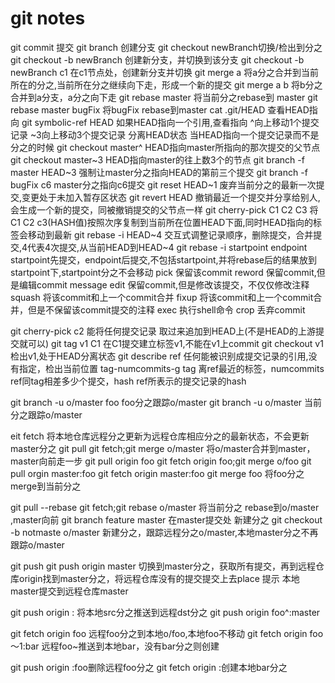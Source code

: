 # git notes
git commit 提交
git branch 创建分支
git checkout newBranch切换/检出到分之
git checkout -b newBranch 创建新分支，并切换到该分支
git checkout -b newBranch c1 在c1节点处，创建新分支并切换
git merge a  将a分之合并到当前所在的分之,当前所在分之继续向下走，形成一个新的提交
git merge a b 将b分之合并到a分支，a分之向下走
git rebase master 将当前分之rebase到 master
git rebase master bugFix 将bugFix rebase到master
cat .git/HEAD 查看HEAD指向
git symbolic-ref HEAD 如果HEAD指向一个引用,查看指向
^向上移动1个提交记录
~3向上移动3个提交记录
分离HEAD状态
    当HEAD指向一个提交记录而不是分之的时候
git checkout master^ HEAD指向master所指向的那次提交的父节点
git checkout master~3 HEAD指向master的往上数3个的节点
git branch -f master HEAD~3 强制让master分之指向HEAD的第前三个提交
git branch -f bugFix c6    master分之指向c6提交
git reset HEAD~1 废弃当前分之的最新一次提交,变更处于未加入暂存区状态 
git revert HEAD 撤销最近一个提交并分享给别人,会生成一个新的提交，同被撤销提交的父节点一样
git cherry-pick C1 C2 C3 将C1 C2 c3(HASH值)按照次序复制到当前所在位置HEAD下面,同时HEAD指向的标签会移动到最新
git rebase -i HEAD~4 交互式调整记录顺序，删除提交，合并提交,4代表4次提交,从当前HEAD到HEAD~4
git rebase -i startpoint endpoint startpoint先提交，endpoint后提交,不包括startpoint,并将rebase后的结果放到startpoint下,startpoint分之不会移动
 pick 保留该commit
 reword 保留commit,但是编辑commit message
 edit 保留commit,但是修改该提交，不仅仅修改注释
 squash 将该commit和上一个commit合并
 fixup 将该commit和上一个commit合并，但是不保留该commit提交的注释
 exec 执行shell命令
 crop 丢弃commit

git cherry-pick c2 能将任何提交记录 取过来追加到HEAD上(不是HEAD的上游提交就可以)
git tag v1 C1 在C1提交建立标签v1,不能在v1上commit
git checkout v1 检出v1,处于HEAD分离状态
git describe <ref> ref 任何能被识别成提交记录的引用,没有指定，检出当前位置 
	tag-numcommits-g<hash>  tag 离ref最近的标签，numcommits ref同tag相差多少个提交，hash ref所表示的提交记录的hash

git branch -u o/master foo foo分之跟踪o/master
git branch -u o/master 当前分之跟踪o/master

eit fetch 将本地仓库远程分之更新为远程仓库相应分之的最新状态，不会更新master分之
git pull   git fetch;git merge o/master  将o/master合并到master，master向前走一步
git pull origin foo  git fetch origin foo;git merge o/foo
git pull orgin master:foo  git fetch origin master:foo  git merge foo  将foo分之 merge到当前分之

git pull --rebase   git fetch;git rebase o/master 将当前分之 rebase到o/master ,master向前
git branch feature master  在master提交处 新建分之
git checkout -b notmaste o/master 新建分之，跟踪远程分之o/master,本地master分之不再跟踪o/master


git push<remote>  <place>
git push origin master 切换到master分之，获取所有提交，再到远程仓库origin找到master分之，将远程仓库没有的提交提交上去place 提示 本地master提交到远程仓库master

git push origin <src>:<dst> 将本地src分之推送到远程dst分之
git push origin foo^:master


git fetch origin foo 远程foo分之到本地o/foo,本地foo不移动
git fetch origin foo～1:bar 远程foo~推送到本地bar，没有bar分之则创建

git push origin  :foo删除远程foo分之
git fetch origin  :创建本地bar分之 



